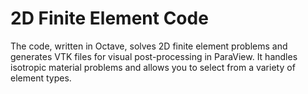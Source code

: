# 2D Finite Element Code
The code, written in Octave, solves 2D finite element problems and generates VTK files for visual post-processing in ParaView. It handles isotropic material problems and allows you to select from a variety of element types.
